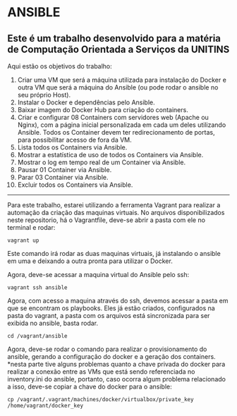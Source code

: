 # ANSIBLE

## Este é um trabalho desenvolvido para a matéria de Computação Orientada a Serviços da UNITINS

Aqui estão os objetivos do trabalho:
1. Criar uma VM que será a máquina utilizada para instalação do Docker e outra VM que será a máquina do Ansible (ou pode rodar o ansible no seu próprio Host).
2. Instalar o Docker e dependências pelo Ansible.
3. Baixar imagem do Docker Hub para criação do containers.
4. Criar e configurar 08 Containers com servidores web (Apache ou Nginx), com a página inicial personalizada em cada um deles utilizando Ansible. Todos os Container devem ter redirecionamento de portas, para possibilitar acesso de fora da VM.
5. Lista todos os Containers via Ansible.
6. Mostrar a estatística de uso de todos os Containers via Ansible.
7. Mostrar o log em tempo real de um Container via Ansible.
8. Pausar 01 Container via Ansible.
9. Parar 03 Container via Ansible.
10. Excluir todos os Containers via Ansible.

---

Para este trabalho, estarei utilizando a ferramenta Vagrant para realizar a automação da criação das maquinas virtuais. No arquivos disponibilizados neste repositorio, há o Vagrantfile, deve-se abrir a pasta com ele no terminal e rodar:

```
vagrant up
```

Este comando irá rodar as duas maquinas virtuais, já instalando o ansible em uma e deixando a outra pronta para utilizar o Docker.


Agora, deve-se acessar a maquina virtual do Ansible pelo ssh:

```
vagrant ssh ansible
```

Agora, com acesso a maquina através do ssh, devemos acessar a pasta em que se encontram os playbooks. Eles já estão criados, configurados na pasta do vagrant, a pasta com os arquivos está sincronizada para ser exibida no ansible, basta rodar.

```
cd /vagrant/ansible
```

Agora, deve-se rodar o comando para realizar o provisionamento do ansible, gerando a configuração do docker e a geração dos containers.
*nesta parte tive alguns problemas quanto a chave privada do docker para realizar a conexão entre as VMs que está sendo referenciada no inventory.ini do ansible, portanto, caso ocorra algum problema relacionado a isso, deve-se copiar a chave do docker para o ansible:
```
cp /vagrant/.vagrant/machines/docker/virtualbox/private_key /home/vagrant/docker_key
```
